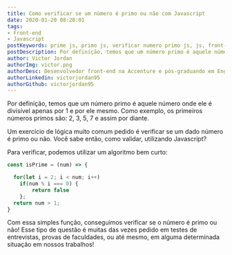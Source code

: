 ```yaml
---
title: Como verificar se um número é primo ou não com Javascript
date: 2020-01-20 08:28:01
tags:
- Front-end
- Javascript
postKeywords: prime js, primo js, verificar numero primo js, js, front-end, teste logica numero primo
postDescription: Por definição, temos que um número primo é aquele número onde ele é divisível apenas por 1 e por ele mesmo. Como exemplo, os primeiros números primos são 2, 3, 5, 7 e assim por diante. Um exercício de lógica muito comum pedido é verificar se um dado número é primo ou não. Você sabe como verificar se um número é primo ou não, utilizando Javascript?
author: Victor Jordan
authorImg: victor.png
authorDesc: Desenvolvedor front-end na Accenture e pós-graduando em Engenharia de Software pela PUC-MG e formado em Banco de Dados pela Fatec, apaixonado por usabilidade, performance e UX!
authorLinkedin: victorjordan95
authorGithub: victorjordan95
---
```


Por definição, temos que um número primo é aquele número onde ele é divisível apenas por 1 e por ele mesmo.
Como exemplo, os primeiros números primos são: 2, 3, 5, 7 e assim por diante.

Um exercício de lógica muito comum pedido é verificar se um dado número é primo ou não.
Você sabe então, como validar, utilizando Javascript?

<!-- more -->

Para verificar, podemos utilizar um algoritmo bem curto:

```javascript
const isPrime = (num) => {

  for(let i = 2; i < num; i++)
    if(num % i === 0) {
        return false
    };
  return num > 1;
}
```

Com essa simples função, conseguimos verificar se o número é primo ou não! Esse tipo de questão é muitas das vezes pedido em testes de entrevistas, provas de faculdades, ou até mesmo, em alguma determinada situação em nossos trabalhos!
